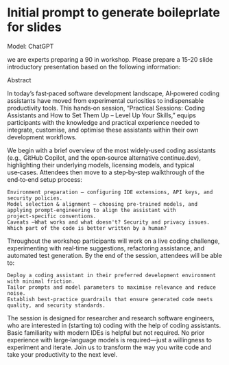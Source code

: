 # Initial prompt to generate boileprlate for slides

Model: ChatGPT

we are experts preparing a 90 in workshop. Please prepare a 15-20 slide introductory presentation based on the following information:

Abstract

In today’s fast‑paced software development landscape, AI‑powered coding assistants have moved from experimental curiosities to indispensable productivity tools. This hands‑on session, “Practical Sessions: Coding Assistants and How to Set Them Up – Level Up Your Skills,” equips participants with the knowledge and practical experience needed to integrate, customise, and optimise these assistants within their own development workflows.

We begin with a brief overview of the most widely‑used coding assistants (e.g., GitHub Copilot, and the open‑source alternative continue.dev), highlighting their underlying models, licensing models, and typical use‑cases. Attendees then move to a step‑by‑step walkthrough of the end‑to‑end setup process:

    Environment preparation – configuring IDE extensions, API keys, and security policies.
    Model selection & alignment – choosing pre‑trained models, and applying prompt‑engineering to align the assistant with project‑specific conventions.
    Caveats –What works and what doesn't? Security and privacy issues. Which part of the code is better written by a human?

Throughout the workshop participants will work on a live coding challenge, experimenting with real‑time suggestions, refactoring assistance, and automated test generation. By the end of the session, attendees will be able to:

    Deploy a coding assistant in their preferred development environment with minimal friction.
    Tailor prompts and model parameters to maximise relevance and reduce noise.
    Establish best‑practice guardrails that ensure generated code meets quality, and security standards.

The session is designed for researcher and research software engineers, who are interested in (starting to) coding with the help of coding assistants. Basic familiarity with modern IDEs is helpful but not required. No prior experience with large‑language models is required—just a willingness to experiment and iterate. Join us to transform the way you write code and take your productivity to the next level.